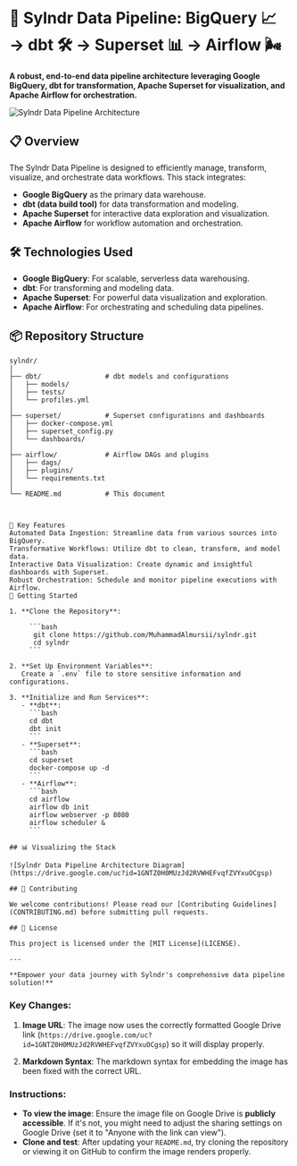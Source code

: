 # 🚀 Sylndr Data Pipeline: BigQuery 📈 → dbt 🛠️ → Superset 📊 → Airflow 🌬️

**A robust, end-to-end data pipeline architecture leveraging Google BigQuery, dbt for transformation, Apache Superset for visualization, and Apache Airflow for orchestration.**

![Sylndr Data Pipeline Architecture](https://drive.google.com/uc?id=1GNTZ0H0MUzJd2RVWHEFvqfZVYxuOCgsp)

## 📋 Overview

The Sylndr Data Pipeline is designed to efficiently manage, transform, visualize, and orchestrate data workflows. This stack integrates:

- **Google BigQuery** as the primary data warehouse.
- **dbt (data build tool)** for data transformation and modeling.
- **Apache Superset** for interactive data exploration and visualization.
- **Apache Airflow** for workflow automation and orchestration.

## 🛠️ Technologies Used

- **Google BigQuery**: For scalable, serverless data warehousing.
- **dbt**: For transforming and modeling data.
- **Apache Superset**: For powerful data visualization and exploration.
- **Apache Airflow**: For orchestrating and scheduling data pipelines.

## 📦 Repository Structure

```plaintext
sylndr/
│
├── dbt/                # dbt models and configurations
│   ├── models/
│   ├── tests/
│   └── profiles.yml
│
├── superset/           # Superset configurations and dashboards
│   ├── docker-compose.yml
│   ├── superset_config.py
│   └── dashboards/
│
├── airflow/            # Airflow DAGs and plugins
│   ├── dags/
│   ├── plugins/
│   └── requirements.txt
│
└── README.md           # This document



🎯 Key Features
Automated Data Ingestion: Streamline data from various sources into BigQuery.
Transformative Workflows: Utilize dbt to clean, transform, and model data.
Interactive Data Visualization: Create dynamic and insightful dashboards with Superset.
Robust Orchestration: Schedule and monitor pipeline executions with Airflow.
🚀 Getting Started

1. **Clone the Repository**:

     ```bash
      git clone https://github.com/MuhammadAlmursii/sylndr.git
      cd sylndr
     ```

2. **Set Up Environment Variables**:
   Create a `.env` file to store sensitive information and configurations.

3. **Initialize and Run Services**:
   - **dbt**:
     ```bash
     cd dbt
     dbt init
     ```
   - **Superset**:
     ```bash
     cd superset
     docker-compose up -d
     ```
   - **Airflow**:
     ```bash
     cd airflow
     airflow db init
     airflow webserver -p 8080
     airflow scheduler &
     ```

## 📊 Visualizing the Stack

![Sylndr Data Pipeline Architecture Diagram](https://drive.google.com/uc?id=1GNTZ0H0MUzJd2RVWHEFvqfZVYxuOCgsp)

## 📝 Contributing

We welcome contributions! Please read our [Contributing Guidelines](CONTRIBUTING.md) before submitting pull requests.

## 📜 License

This project is licensed under the [MIT License](LICENSE).

---

**Empower your data journey with Sylndr's comprehensive data pipeline solution!**
```

### Key Changes:

1. **Image URL**: The image now uses the correctly formatted Google Drive link (`https://drive.google.com/uc?id=1GNTZ0H0MUzJd2RVWHEFvqfZVYxuOCgsp`) so it will display properly.
   
2. **Markdown Syntax**: The markdown syntax for embedding the image has been fixed with the correct URL.

### Instructions:
- **To view the image**: Ensure the image file on Google Drive is **publicly accessible**. If it's not, you might need to adjust the sharing settings on Google Drive (set it to "Anyone with the link can view").
- **Clone and test**: After updating your `README.md`, try cloning the repository or viewing it on GitHub to confirm the image renders properly.

